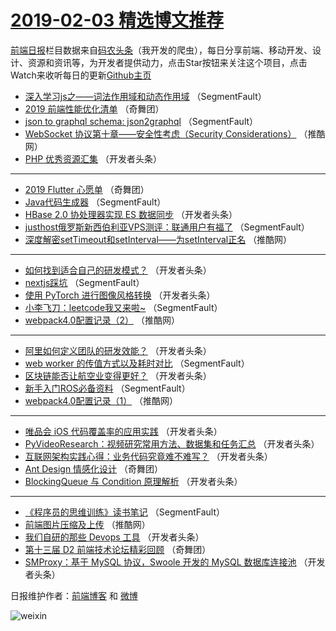 # [2019-02-03 精选博文推荐](http://hao.caibaojian.com/date/2019/02/03)

[前端日报](http://caibaojian.com/c/news)栏目数据来自[码农头条](http://hao.caibaojian.com/)（我开发的爬虫），每日分享前端、移动开发、设计、资源和资讯等，为开发者提供动力，点击Star按钮来关注这个项目，点击Watch来收听每日的更新[Github主页](https://github.com/kujian/frontendDaily)
* [深入学习js之——词法作用域和动态作用域](http://hao.caibaojian.com/100016.html) （SegmentFault）
* [2019 前端性能优化清单](http://hao.caibaojian.com/100084.html) （奇舞团）
* [json to graphql schema: json2graphql](http://hao.caibaojian.com/100023.html) （SegmentFault）
* [WebSocket 协议第十章——安全性考虑（Security Considerations）](http://hao.caibaojian.com/100077.html) （推酷网）
* [PHP 优秀资源汇集](http://hao.caibaojian.com/100034.html) （开发者头条）

***
* [2019 Flutter 心愿单](http://hao.caibaojian.com/100089.html) （奇舞团）
* [Java代码生成器](http://hao.caibaojian.com/100013.html) （SegmentFault）
* [HBase 2.0 协处理器实现 ES 数据同步](http://hao.caibaojian.com/100047.html) （开发者头条）
* [justhost俄罗斯新西伯利亚VPS测评：联通用户有福了](http://hao.caibaojian.com/100024.html) （SegmentFault）
* [深度解密setTimeout和setInterval——为setInterval正名](http://hao.caibaojian.com/100078.html) （推酷网）

***
* [如何找到适合自己的研发模式？](http://hao.caibaojian.com/100035.html) （开发者头条）
* [nextjs踩坑](http://hao.caibaojian.com/100014.html) （SegmentFault）
* [使用 PyTorch 进行图像风格转换](http://hao.caibaojian.com/100048.html) （开发者头条）
* [小李飞刀：leetcode我又来啦~](http://hao.caibaojian.com/100025.html) （SegmentFault）
* [webpack4.0配置记录（2）](http://hao.caibaojian.com/100079.html) （推酷网）

***
* [阿里如何定义团队的研发效能？](http://hao.caibaojian.com/100036.html) （开发者头条）
* [web worker 的传值方式以及耗时对比](http://hao.caibaojian.com/100015.html) （SegmentFault）
* [区块链能否让航空业变得更好？](http://hao.caibaojian.com/100049.html) （开发者头条）
* [新手入门ROS必备资料](http://hao.caibaojian.com/100026.html) （SegmentFault）
* [webpack4.0配置记录（1）](http://hao.caibaojian.com/100080.html) （推酷网）

***
* [唯品会 iOS 代码覆盖率的应用实践](http://hao.caibaojian.com/100037.html) （开发者头条）
* [PyVideoResearch：视频研究常用方法、数据集和任务汇总](http://hao.caibaojian.com/100051.html) （开发者头条）
* [互联网架构实践心得：业务代码究竟难不难写？](http://hao.caibaojian.com/100027.html) （开发者头条）
* [Ant Design 情感化设计](http://hao.caibaojian.com/100081.html) （奇舞团）
* [BlockingQueue 与 Condition 原理解析](http://hao.caibaojian.com/100038.html) （开发者头条）

***
* [《程序员的思维训练》读书笔记](http://hao.caibaojian.com/100017.html) （SegmentFault）
* [前端图片压缩及上传](http://hao.caibaojian.com/100071.html) （推酷网）
* [我们自研的那些 Devops 工具](http://hao.caibaojian.com/100028.html) （开发者头条）
* [第十三届 D2 前端技术论坛精彩回顾](http://hao.caibaojian.com/100082.html) （奇舞团）
* [SMProxy：基于 MySQL 协议，Swoole 开发的 MySQL 数据库连接池](http://hao.caibaojian.com/100039.html) （开发者头条）

日报维护作者：[前端博客](http://caibaojian.com/) 和 [微博](http://caibaojian.com/go/weibo)

![weixin](https://user-images.githubusercontent.com/3055447/38468989-651132ac-3b80-11e8-8e6b-15122322a9d7.png)